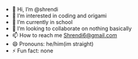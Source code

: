- 👋 Hi, I’m @shrendi
- 👀 I’m interested in coding and origami
- 🌱 I’m currently in school
- 💞️ I’m looking to collaborate on nothing basically
- 📫 How to reach me Shrendi6@gmail.com
- 😄 Pronouns: he/him(im straight)
- ⚡ Fun fact: none 

<!---
shrendi/shrendi is a ✨ special ✨ repository because its `README.md` (this file) appears on your GitHub profile.
You can click the Preview link to take a look at your changes.
--->
